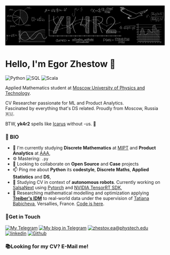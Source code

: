 ![wallpaper](https://github.com/yk4r2/yk4r2/blob/master/GitHub.png)
# Hello, I'm Egor Zhestow 👋

![Python](https://img.shields.io/badge/-python:%20expert-ffdc7c?logo=python&style=for-the-badge&logoWidth=50&suffix=expert&logoColor=white)
![SQL](https://img.shields.io/badge/-SQL:%20expert-ffaa67?&logo=postgresql&style=for-the-badge&logoWidth=50&suffix=expert)
![Scala](https://img.shields.io/badge/-SPARK+SCALA:%20normal-da674a?logo=scala&style=for-the-badge&logoWidth=50&suffix=expert&logoColor=white)

Applied Mathematics student at [Moscow University of Physics and Technology](https://mipt.ru/english/).

CV Researcher passionate for ML and Product Analytics.\
Fascinated by everything that's DS related. Proudly from Moscow, Russia 🇷🇺.

BTW, **yk4r2** spells like [Icarus](https://en.wikipedia.org/wiki/Icarus) without -us. 🦅

### 👾 BIO

- 🔭 I'm currently studying **Discrete Mathematics** at [MIPT](https://mipt.ru/english/) and **Product Analytics** at [AAA](https://avito-analytics-academy.ru/),
- ⚙️ Mastering: `.py`
- 👯 Looking to collaborate on **Open Source** and **Case** projects
- 📫 Ping me about **Python** its **codestyle**, **Discrete Maths**, **Applied Statistics** and **DS**,
- 🚗 Studying CV in context of **autonomous robots**. Currently working on [SalsaNext](https://github.com/Halmstad-University/SalsaNext) using [Pytorch](https://pytorch.org) and [NVIDIA TensorRT SDK](https://developer.nvidia.com/tensorrt),
- 🧪 Researching mathematical modelling and optimization applying **[Treiber's IDM](https://en.wikipedia.org/wiki/Intelligent_driver_model)** to real-world data under the supervision of [Tatiana Babicheva](https://scholar.google.com/citations?user=Apd66t4AAAAJ&hl=th), Versallies, France. [Code is here](https://github.com/yk4r2/ZhesSim).

### 📧Get in Touch

[![My Telegram](https://img.shields.io/badge/-My%20telegram-2b4d59?&style=for-the-badge&logo=telegram&logoColor=white&logoWidth=30)](https://t.me/ykvr2) [![My blog in Telegram](https://img.shields.io/badge/-TG%20blog-39998e?&style=for-the-badge&logo=telegram&logoColor=white&logoWidth=30)](https://t.me/i_dont_like_camelCase) [![zhestov.ea@phystech.edu](https://img.shields.io/badge/my_email%20-%23E62B1E.svg?&style=for-the-badge&logo=mail.ru&logoColor=white&color=ffdc7c&logoWidth=30)](mailto:zhestov.ea@phystech.edu) [![linkedin](https://img.shields.io/badge/linkedin%20-%230077B5.svg?&style=for-the-badge&logo=linkedin&logoColor=white&color=ffaa67&logoWidth=30)](https://www.linkedin.com/in/yk4r2/) [![Github](https://img.shields.io/badge/-Github-da674a?&style=for-the-badge&logo=github&logoColor=white&logoWidth=30)](https://www.github.com/yk4r2)

### 📚Looking for my CV? E-Mail me!
